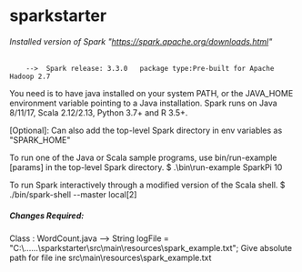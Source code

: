 # sparkstarter
###### Installed version of Spark "https://spark.apache.org/downloads.html"
        -->  Spark release: 3.3.0   package type:Pre-built for Apache Hadoop 2.7

You need is to have java installed on your system PATH, or the JAVA_HOME environment variable pointing to a Java installation.
Spark runs on Java 8/11/17, Scala 2.12/2.13, Python 3.7+ and R 3.5+.

[Optional]: Can also add the top-level Spark directory in env variables as "SPARK_HOME"

To run one of the Java or Scala sample programs, use bin/run-example <class> [params] in the top-level Spark directory.
$ .\bin\run-example SparkPi 10

To run Spark interactively through a modified version of the Scala shell.
$ ./bin/spark-shell --master local[2]

##### Changes Required:
        
Class : WordCount.java
-->     String logFile = "C:\\......\\sparkstarter\\src\\main\\resources\\spark_example.txt";
        Give absolute path for file ine src\main\resources\spark_example.txt
